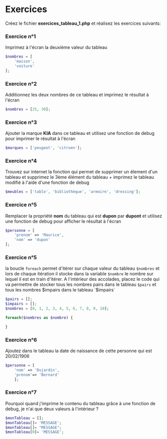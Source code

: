 # Exercices

Créez le fichier **exercices_tableau_1.php** et réalisez les exercices suivants:



### Exercice n°1

Imprimez à l'écran la deuxième valeur du tableau

```php
$nombres = [
    'maison',
    'voiture'
];
```


### Exercice n°2

Additionnez les deux nombres de ce tableau et imprimez le résultat à l'écran

```php
$nombres = [25, 30];

```

### Exercice n°3

Ajouter la marque **KIA** dans ce tableau et utilisez une fonction de debug pour imprimer le résultat à l'écran

```php
$marques = ['peugeot', 'citroen'];

```

### Exercice n°4

Trouvez sur internet la fonction qui permet de supprimer un élement d'un tableau et supprimez le 3ème élément du tableau + imprimez le tableau modifié à l'aide d'une fonction de debug 

```php
$meubles = ['table', 'bibliothèque', 'armoire', 'dressing'];

```



 ### Exercice n°5

Remplacer la propriété **nom** du tableau qui est **dupon** par **dupont** et utilisez une fonction de debug pour afficher le résultat à l'écran


```php
$personne = [
    'prenom' => 'Maurice',
    'nom' => 'dupon'
];

```



 ### Exercice n°5

la boucle `foreach` permet d'itérer sur chaque valeur du tableau `$nombres` et lors de chaque itération il stocke dans la variable `$nombre` le nombre sur lequel il est en train d'itérer.
A l'intérieur des accolades, placez le code qui va permettre de stocker tous les nombres pairs dans le tableau `$pairs` et tous les nombres $impairs dans le tableau `$impairs`


```php
$pairs = [];
$impairs = [];
$nombres = [0, 1, 2, 3, 4, 5, 6, 7, 8, 9, 10];

foreach($nombres as $nombre) {

}

```

### Exercice n°6

Ajoutez dans le tableau la date de naissance de cette personne qui est 20/02/1906

```php
$personne = [
    'nom' => 'Dujardin',
    'prenom'=> 'Bernard'
    ];
```

### Exercice n°7

Pourquoi quand j'imprime le contenu du tableau grâce à une fonction de debug, je n'ai que deux valeurs à l'intérieur ?

```php
$monTableau = [];
$monTableau[]= 'MESSAGE';
$monTableau[]= "MESSAGE";
$monTableau[0]= 'MESSAGE';
```


